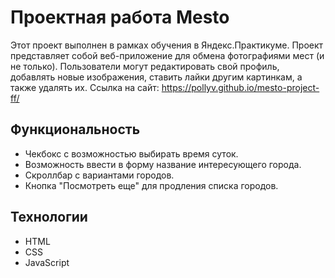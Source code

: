 # Проектная работа Mesto

Этот проект выполнен в рамках обучения в Яндекс.Практикуме. Проект представляет собой веб-приложение для обмена фотографиями мест (и не только). Пользователи могут редактировать свой профиль, добавлять новые изображения, ставить лайки другим картинкам, а также удалять их.
Ссылка на сайт: https://pollyv.github.io/mesto-project-ff/

## Функциональность

- Чекбокс с возможностью выбирать время суток.
- Возможность ввести в форму название интересующего города.
- Скроллбар с вариантами городов.
- Кнопка "Посмотреть еще" для продления списка городов.

## Технологии

- HTML
- CSS
- JavaScript


